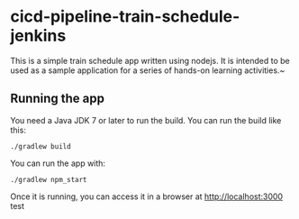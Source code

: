 # cicd-pipeline-train-schedule-jenkins

This is a simple train schedule app written using nodejs. It is intended to be used as a sample application for a series of hands-on learning activities.~

## Running the app

You need a Java JDK 7 or later to run the build. You can run the build like this:

    ./gradlew build

You can run the app with:

    ./gradlew npm_start

Once it is running, you can access it in a browser at [http://localhost:3000](http://localhost:3000)
test
